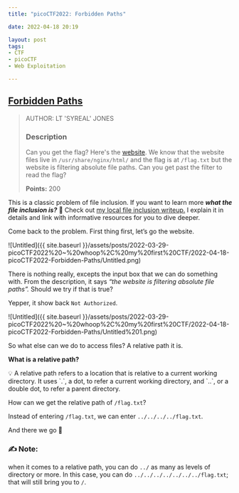```yaml
---
title: "picoCTF2022: Forbidden Paths"

date: 2022-04-18 20:19

layout: post
tags: 
- CTF
- picoCTF
- Web Exploitation

---
```


## [Forbidden Paths](https://play.picoctf.org/practice/challenge/270?category=1&originalEvent=70&page=1)

> AUTHOR: LT 'SYREAL' JONES
> 
> 
> ### Description
> 
> Can you get the flag? Here's the [website](http://saturn.picoctf.net:50561/).
> We know that the website files live in `/usr/share/nginx/html/` and the flag is at `/flag.txt` but the website is filtering absolute file paths. Can you get past the filter to read the flag?
> 
> **Points:** 200
> 

This is a classic problem of file inclusion. If you want to learn more ***what the file inclusion is?*** 🤔 Check out [my local file inclusion writeup.](/THM-File-Inclusion) I explain it in details and link with informative resources for you to dive deeper.

Come back to the problem. First thing first, let’s go the website.

![Untitled]({{ site.baseurl }}/assets/posts/2022-03-29-picoCTF2022%20~%20whoop%2C%20my%20first%20CTF/2022-04-18-picoCTF2022-Forbidden-Paths/Untitled.png)

There is nothing really, excepts the input box that we can do something with. From the description, it says *“the website is filtering absolute file paths”.* Should we try if that is true?

Yepper, it show back `Not Authorized`.

![Untitled]({{ site.baseurl }}/assets/posts/2022-03-29-picoCTF2022%20~%20whoop%2C%20my%20first%20CTF/2022-04-18-picoCTF2022-Forbidden-Paths/Untitled%201.png)

So what else can we do to access files? A relative path it is.

**What is a relative path?**

<aside>
💡 A relative path refers to a location that is relative to a current working directory. It uses `.`, a dot, to refer a current working directory, and `..`, or a double dot, to refer a parent directory.

</aside>

How can we get the relative path of `/flag.txt`?

Instead of entering `/flag.txt`, we can enter `../../../../flag.txt`.

And there we go 🚩

### ✍️ Note:

when it comes to a relative path, you can do `../` as many as levels of directory or more. In this case, you can do `../../../../../../../flag.txt`; that will still bring you to `/`.